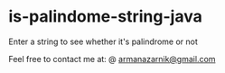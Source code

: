 # is-palindome-string-java
Enter a string to see whether it's palindrome or not


Feel free to contact me at:
@ armanazarnik@gmail.com
